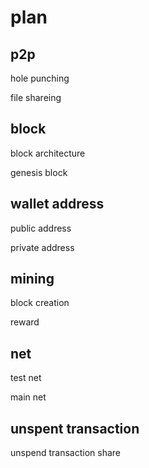 # plan

## p2p
hole punching

file shareing


## block

block architecture

genesis block


## wallet address
public address

private address

## mining
block creation

reward

## net
test net

main net


## unspent transaction
unspend transaction share



